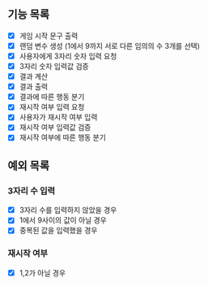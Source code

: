 ## 기능 목록

- [x] 게임 시작 문구 출력
- [x] 랜덤 변수 생성 (1에서 9까지 서로 다른 임의의 수 3개를 선택)
- [x] 사용자에게 3자리 숫자 입력 요청
- [x] 3자리 숫자 입력값 검증
- [x] 결과 계산
- [x] 결과 출력
- [x] 결과에 따른 행동 분기
- [x] 재시작 여부 입력 요청
- [x] 사용자가 재시작 여부 입력
- [x] 재시작 여부 입력값 검증
- [x] 재시작 여부에 따른 행동 분기

## 예외 목록

### 3자리 수 입력

- [x] 3자리 수를 입력하지 않았을 경우
- [x] 1에서 9사이의 값이 아닐 경우
- [x] 중복된 값을 입력했을 경우

### 재시작 여부

- [x] 1,2가 아닐 경우